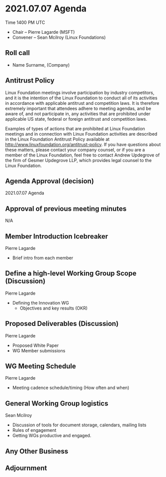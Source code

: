 # 2021.07.07 Agenda
Time 1400 PM UTC

- Chair – Pierre Lagarde (MSFT)
- Convener – Sean Mcilroy (Linux Foundations)
  
## Roll call
* Name Surname, (Company)  
  
## Antitrust Policy
Linux Foundation meetings involve participation by industry competitors, and it is the intention of the Linux Foundation to conduct 
all of its activities in accordance with applicable antitrust and competition laws. 
It is therefore extremely important that attendees adhere to meeting agendas, and be aware of, and not participate in, any activities 
that are prohibited under applicable US state, federal or foreign antitrust and competition laws.

Examples of types of actions that are prohibited at Linux Foundation meetings and in connection with Linux Foundation activities are 
described in the Linux Foundation Antitrust Policy available at http://www.linuxfoundation.org/antitrust-policy. 
If you have questions about these matters, please contact your company counsel, or if you are a member of the Linux Foundation, 
feel free to contact Andrew Updegrove of the firm of Gesmer Updegrove LLP, which provides legal counsel to the Linux Foundation.
  
## Agenda Approval (decision) 
2021.07.07 Agenda
  
## Approval of previous meeting minutes
N/A
 
## Member Introduction Icebreaker
Pierre Lagarde 
- Brief intro from each member

## Define a high-level Working Group Scope (Discussion)
Pierre Lagarde 
- Defining the Innovation WG
  - Objectives and key results (OKR)

## Proposed Deliverables (Discussion)
Pierre Lagarde
- Proposed White Paper
- WG Member submissions

## WG Meeting Schedule
Pierre Lagarde
- Meeting cadence schedule/timing (How often and when)

## General Working Group logistics
Sean Mcilroy
- Discussion of tools for document storage, calendars, mailing lists
- Rules of engagement
- Getting WGs productive and engaged.

## Any Other Business

## Adjournment
